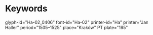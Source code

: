 # Keywords
glyph-id="Ha-02_0406"
font-id="Ha-02"
printer-id="Ha"
printer="Jan Haller"
period="1505–1525"
place="Kraków"
PT plate="165"
